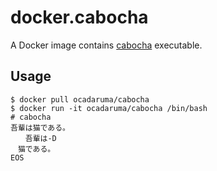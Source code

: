 # docker.cabocha

A Docker image contains [cabocha](https://code.google.com/p/cabocha/) executable.

## Usage
```
$ docker pull ocadaruma/cabocha
$ docker run -it ocadaruma/cabocha /bin/bash
# cabocha
吾輩は猫である。
　　吾輩は-D
　猫である。
EOS
```
